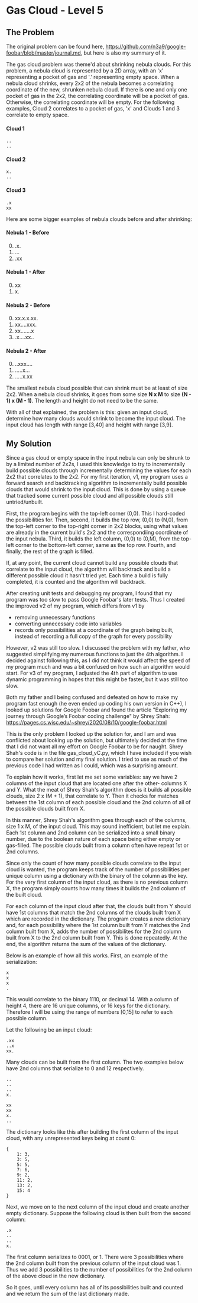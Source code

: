 # Gas Cloud - Level 5

## The Problem
The original problem can be found here, https://github.com/n3a9/google-foobar/blob/master/journal.md, but here is also my summary of it.

The gas cloud problem was theme'd about shrinking nebula clouds. For this problem, a nebula cloud is represented by a 2D array, with an 'x' representing a pocket of gas and '.' representing empty space. When a nebula cloud shrinks, every 2x2 of the nebula becomes a correlating coordinate of the new, shrunken nebula cloud. If there is one and only one pocket of gas in the 2x2, the correlating coordinate will be a pocket of gas. Otherwise, the correlating coordinate will be empty. For the following examples, Cloud 2 correlates to a pocket of gas, 'x' and Clouds 1 and 3 correlate to empty space.

#### Cloud 1
    ..
    ..

#### Cloud 2
    x.
    ..

#### Cloud 3
    .x
    xx

Here are some bigger examples of nebula clouds before and after shrinking:

#### Nebula 1 - Before
0.  .x.
1.  ...
2.  .xx

#### Nebula 1 - After
0.	xx
1.	x.

#### Nebula 2 - Before
0.	xx.x.x.xx.
1.	xx....xxx.
2.	xx.......x
3.	.x....xx..

#### Nebula 2 - After
0.	..xxx....
1.	.....x...
2.	.....x.xx

The smallest nebula cloud possible that can shrink must be at least of size 2x2. When a nebula cloud shrinks, it goes from some size **N x M** to size **(N - 1) x (M - 1)**. The length and height do not need to be the same.

With all of that explained, the problem is this: given an input cloud, determine how many clouds would shrink to become the input cloud. The input cloud has length with range [3,40] and height with range [3,9].


## My Solution
Since a gas cloud or empty space in the input nebula can only be shrunk to by a limited number of 2x2s, I used this knowledge to try to incrementally build possible clouds through incrementally determining the values for each 2x2 that correlates to the 2x2. For my first iteration, v1, my program uses a forward search and backtracking algorithm to incrementally build possible clouds that would shrink to the input cloud. This is done by using a queue that tracked some current possible cloud and all possible clouds still untried/unbuilt.


First, the program begins with the top-left corner (0,0). This I hard-coded the possibilities for. Then, second, it builds the top row, (0,0) to (N,0), from the top-left corner to the top-right corner in 2x2 blocks, using what values are already in the current build's 2x2 and the correspondiing coordinate of the input nebula. Third, it builds the left column, (0,0) to (0,M), from the top-left corner to the bottom-left corner, same as the top row. Fourth, and finally, the rest of the graph is filled.


If, at any point, the current cloud cannot build any possible clouds that correlate to the input cloud, the algorithm will backtrack and build a different possible cloud it hasn't tried yet. Each time a build is fully completed, it is counted and the algorithm will backtrack. 


After creating unit tests and debugging my program, I found that my program was too slow to pass Google Foobar's later tests. Thus I created the improved v2 of my program, which differs from v1 by
- removing unnecessary functions
- converting unnecessary code into variables
- records only possibilities at a coordinate of the graph being built, instead of recording a full copy of the graph for every possibility


However, v2 was still too slow. I discussed the problem with my father, who suggested simplifying my numerous functions to just the 4th algorithm. I decided against following this, as I did not think it would affect the speed of my program much and was a bit confused on how such an algorithm would start. For v3 of my program, I adjusted the 4th part of algorithm to use dynamic programming in hopes that this might be faster, but it was still too slow.


Both my father and I being confused and defeated on how to make my program fast enough (he even ended up coding his own version in C++), I looked up solutions for Google Foobar and found the article "Exploring my journey through Google’s Foobar coding challenge" by Shrey Shah:
https://pages.cs.wisc.edu/~shrey/2020/08/10/google-foobar.html


This is the only problem I looked up the solution for, and I am and was conflicted about looking up the solution, but ultimately decided at the time that I did not want all my effort on Google Foobar to be for naught. Shrey Shah's code is in the file gas_cloud_vC.py, which I have included if you wish to compare her solution and my final solution. I tried to use as much of the previous code I had written as I could, which was a surprising amount.


To explain how it works, first let me set some variables: say we have 2 columns of the input cloud that are located one after the other- columns X and Y. What the meat of Shrey Shah's algorithm does is it builds all possible clouds, size 2 x (M + 1), that correlate to Y. Then it checks for matches between the 1st column of each possible cloud and the 2nd column of all of the possible clouds built from X. 


In this manner, Shrey Shah's algorithm goes through each of the columns, size 1 x M, of the input cloud. This may sound inefficient, but let me explain. Each 1st column and 2nd column can be serialized into a small binary number, due to the boolean nature of each space being either empty or gas-filled. The possible clouds built from a column often have repeat 1st or 2nd columns. 


Since only the count of how many possible clouds correlate to the input cloud is wanted, the program keeps track of the number of possibilities per unique column using a dictionary with the binary of the column as the key. For the very first column of the input cloud, as there is no previous column X, the program simply counts how many times it builds the 2nd column of the built cloud. 


For each column of the input cloud after that, the clouds built from Y should have 1st columns that match the 2nd columns of the clouds built from X which are recorded in the dictionary. The program creates a new dictionary and, for each possibility where the 1st column built from Y matches the 2nd column built from X, adds the number of possibilites for the 2nd column built from X to the 2nd column built from Y. This is done repeatedly. At the end, the algorithm returns the sum of the values of the dictionary.


Below is an example of how all this works. First, an example of the serialization:

    x
    x
    x
    .

This would correlate to the binary 1110, or decimal 14. With a column of height 4, there are 16 unique columns, or 16 keys for the dictionary. Therefore I will be using the range of numbers [0,15] to refer to each possible column.


Let the following be an input cloud:

    .xx
    ..x
    xx.

Many clouds can be built from the first column. The two examples below have 2nd columns that serialize to 0 and 12 respectively.

    ..
    ..
    ..
    x.

    xx
    xx
    x.
    ..

The dictionary looks like this after building the first column of the input cloud, with any unrepresented keys being at count 0:
    
    {   
        1: 3, 
        3: 5, 
        5: 5, 
        7: 6, 
        9: 2, 
        11: 2, 
        13: 2, 
        15: 4
    }

Next, we move on to the next column of the input cloud and create another empty dictionary. Suppose the following cloud is then built from the second column:

    .x
    ..
    ..
    x.

The first column serializes to 0001, or 1. There were 3 possibilities where the 2nd column built from the previous column of the input cloud was 1. Thus we add 3 possibilities to the number of possibilities for the 2nd column of the above cloud in the new dictionary.

So it goes, until every column has all of its possibilities built and counted and we return the sum of the last dictionary made.